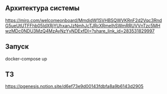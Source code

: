 ## Архитектура системы
https://miro.com/welcomeonboard/MmdidW1SVHBSQWVKRnF2d2Vqc3RndG5ueUtUTFFhb05IdXRjYUhxanJzNmhJcTJRcXRmelhSWmRRUVVnTzc5MHwzMDc0NDU3MzQ4MzAyNzYyNDExfDI=?share_link_id=283531829997

## Запуск
docker-compose up

## ТЗ
https://pgenesis.notion.site/d6ef73e9d00143fdbfa8a9b6143d2905
